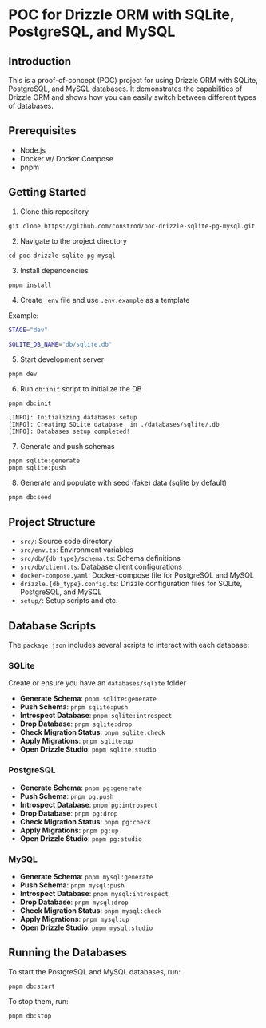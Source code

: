 # POC for Drizzle ORM with SQLite, PostgreSQL, and MySQL

## Introduction

This is a proof-of-concept (POC) project for using Drizzle ORM with SQLite, PostgreSQL, and MySQL databases. It demonstrates the capabilities of Drizzle ORM and shows how you can easily switch between different types of databases.

## Prerequisites

- Node.js
- Docker w/ Docker Compose
- pnpm

## Getting Started

1. Clone this repository

```
git clone https://github.com/constrod/poc-drizzle-sqlite-pg-mysql.git
```

2. Navigate to the project directory

```
cd poc-drizzle-sqlite-pg-mysql
```

3. Install dependencies

```
pnpm install
```

4. Create `.env` file and use `.env.example` as a template

Example:

```bash
STAGE="dev"

SQLITE_DB_NAME="db/sqlite.db"
```

5. Start development server

```
pnpm dev
```

6. Run `db:init` script to initialize the DB

```
pnpm db:init
```

```
[INFO]: Initializing databases setup
[INFO]: Creating SQLite database  in ./databases/sqlite/.db
[INFO]: Databases setup completed!
```

7. Generate and push schemas

```
pnpm sqlite:generate
pnpm sqlite:push
```

8. Generate and populate with seed (fake) data (sqlite by default)

```
pnpm db:seed
```

## Project Structure

- `src/`: Source code directory
- `src/env.ts`: Environment variables
- `src/db/{db_type}/schema.ts`: Schema definitions
- `src/db/client.ts`: Database client configurations
- `docker-compose.yaml`: Docker-compose file for PostgreSQL and MySQL
- `drizzle.{db_type}.config.ts`: Drizzle configuration files for SQLite, PostgreSQL, and MySQL
- `setup/`: Setup scripts and etc.

## Database Scripts

The `package.json` includes several scripts to interact with each database:

### SQLite

Create or ensure you have an `databases/sqlite` folder

- **Generate Schema**: `pnpm sqlite:generate`
- **Push Schema**: `pnpm sqlite:push`
- **Introspect Database**: `pnpm sqlite:introspect`
- **Drop Database**: `pnpm sqlite:drop`
- **Check Migration Status**: `pnpm sqlite:check`
- **Apply Migrations**: `pnpm sqlite:up`
- **Open Drizzle Studio**: `pnpm sqlite:studio`

### PostgreSQL

- **Generate Schema**: `pnpm pg:generate`
- **Push Schema**: `pnpm pg:push`
- **Introspect Database**: `pnpm pg:introspect`
- **Drop Database**: `pnpm pg:drop`
- **Check Migration Status**: `pnpm pg:check`
- **Apply Migrations**: `pnpm pg:up`
- **Open Drizzle Studio**: `pnpm pg:studio`

### MySQL

- **Generate Schema**: `pnpm mysql:generate`
- **Push Schema**: `pnpm mysql:push`
- **Introspect Database**: `pnpm mysql:introspect`
- **Drop Database**: `pnpm mysql:drop`
- **Check Migration Status**: `pnpm mysql:check`
- **Apply Migrations**: `pnpm mysql:up`
- **Open Drizzle Studio**: `pnpm mysql:studio`

## Running the Databases

To start the PostgreSQL and MySQL databases, run:

```
pnpm db:start
```

To stop them, run:

```
pnpm db:stop
```
